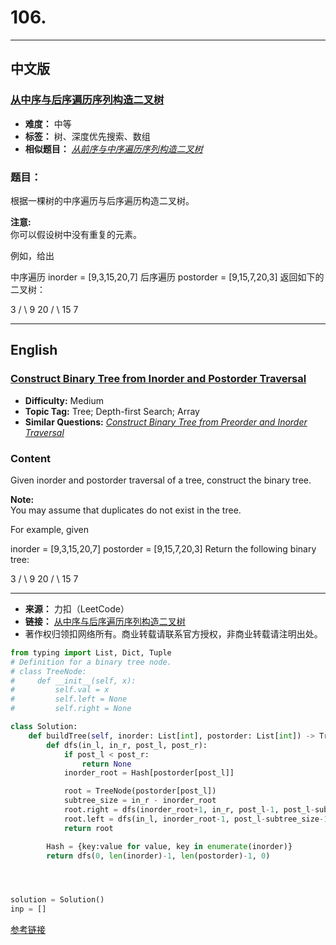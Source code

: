 # **106.**

------

## **中文版**
### [**从中序与后序遍历序列构造二叉树**](https://leetcode-cn.com/problems/construct-binary-tree-from-inorder-and-postorder-traversal/)

- **难度：** 中等
- **标签：** 树、深度优先搜索、数组
- **相似题目：** [*从前序与中序遍历序列构造二叉树*](https://leetcode-cn.com/problems/construct-binary-tree-from-preorder-and-inorder-traversal/)


### **题目：**

根据一棵树的中序遍历与后序遍历构造二叉树。

 **注意:**  
 你可以假设树中没有重复的元素。

 例如，给出

 中序遍历 inorder = \[9,3,15,20,7\] 后序遍历 postorder = \[9,15,7,20,3\] 返回如下的二叉树：

  3 / \ 9 20 / \ 15 7  


------


## **English**
### [**Construct Binary Tree from Inorder and Postorder Traversal**](https://leetcode-cn.com/problems/construct-binary-tree-from-inorder-and-postorder-traversal/)

- **Difficulty:** Medium
- **Topic Tag:** Tree; Depth-first Search; Array
- **Similar Questions:** [*Construct Binary Tree from Preorder and Inorder Traversal*](https://leetcode-cn.com/problems/construct-binary-tree-from-preorder-and-inorder-traversal/)

### **Content**

Given inorder and postorder traversal of a tree, construct the binary tree.

 **Note:**  
 You may assume that duplicates do not exist in the tree.

 For example, given

  inorder = \[9,3,15,20,7\] postorder = \[9,15,7,20,3\] Return the following binary tree:

  3 / \ 9 20 / \ 15 7  


------


- **来源：** 力扣（LeetCode）
- **链接：** [从中序与后序遍历序列构造二叉树](https://leetcode-cn.com/problems/construct-binary-tree-from-inorder-and-postorder-traversal/)
- 著作权归领扣网络所有。商业转载请联系官方授权，非商业转载请注明出处。



```python
from typing import List, Dict, Tuple
# Definition for a binary tree node.
# class TreeNode:
#     def __init__(self, x):
#         self.val = x
#         self.left = None
#         self.right = None

class Solution:
    def buildTree(self, inorder: List[int], postorder: List[int]) -> TreeNode:
        def dfs(in_l, in_r, post_l, post_r):
            if post_l < post_r:
                return None
            inorder_root = Hash[postorder[post_l]]

            root = TreeNode(postorder[post_l])
            subtree_size = in_r - inorder_root
            root.right = dfs(inorder_root+1, in_r, post_l-1, post_l-subtree_size)
            root.left = dfs(in_l, inorder_root-1, post_l-subtree_size-1, post_r)
            return root

        Hash = {key:value for value, key in enumerate(inorder)}
        return dfs(0, len(inorder)-1, len(postorder)-1, 0)




solution = Solution()
inp = []

```

[参考链接](https://leetcode-cn.com/problems/construct-binary-tree-from-inorder-and-postorder-traversal/solution/di-gui-jian-shu-by-yi-wen-statistics/)
